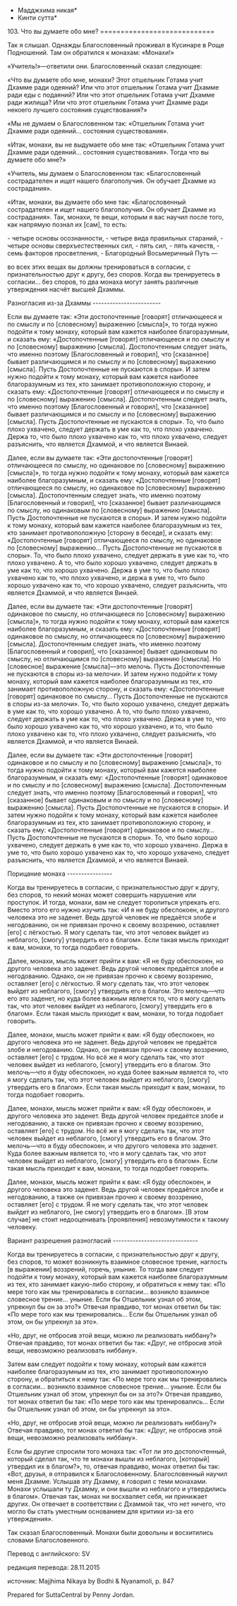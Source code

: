 * Мадджхима никая*
* Кинти сутта*

103\. Что вы думаете обо мне?
\=\=\=\=\=\=\=\=\=\=\=\=\=\=\=\=\=\=\=\=\=\=\=\=\=\=\=\=

Так я слышал\. Однажды Благословенный проживал в Кусинаре в Роще Подношений\. Там он обратился к монахам: «Монахи\!»

«Учитель\!»—ответили они\. Благословенный сказал следующее:

«Что вы думаете обо мне, монахи? Этот отшельник Готама учит Дхамме ради одеяний? Или что этот отшельник Готама учит Дхамме ради еды с подаяний? Или что этот отшельник Готама учит Дхамме ради жилища? Или что этот отшельник Готама учит Дхамме ради некоего лучшего состояния существования?»

«Мы не думаем о Благословенном так: «Отшельник Готама учит Дхамме ради одеяний… состояния существования»\.

«Итак, монахи, вы не выдумаете обо мне так: «Отшельник Готама учит Дхамме ради одеяний… состояния существования»\. Тогда что вы думаете обо мне?»

«Учитель, мы думаем о Благословенном так: «Благословенный сострадателен и ищет нашего благополучия\. Он обучает Дхамме из сострадания»\.

«Итак, монахи, вы думаете обо мне так: «Благословенный сострадателен и ищет нашего благополучия\. Он обучает Дхамме из сострадания»\. Так, монахи, те вещи, которым я вас научил после того, как напрямую познал их \[сам\], то есть:

\- четыре основы осознанности,
\- четыре вида правильных стараний,
\- четыре основы сверхъестественных сил,
\- пять сил,
\- пять качеств,
\- семь факторов просветления,
\- Благородный Восьмеричный Путь —

во всех этих вещах вы должны тренироваться в согласии, с признательностью друг к другу, без споров\. Когда вы тренируетесь в согласии… без споров, то два монаха могут занять различные утверждения насчёт высшей Дхаммы\.

Разногласия из\-за Дхаммы
\-\-\-\-\-\-\-\-\-\-\-\-\-\-\-\-\-\-\-\-\-\-\-\-

Если вы думаете так: «Эти достопочтенные \[говорят\] отличающееся и по смыслу и по \[словесному\] выражению \[смысла\]», то тогда нужно подойти к тому монаху, который вам кажется наиболее благоразумным, и сказать ему: «Достопочтенные \[говорят\] отличающееся и по смыслу и по \[словесному\] выражению \[смысла\]\. Достопочтенным следует знать, что именно поэтому \[Благословенный и говорил\], что \[сказанное\] бывает различающимся и по смыслу и по \[словесному\] выражению \[смысла\]\. Пусть Достопочтенные не пускаются в споры»\. И затем нужно подойти к тому монаху, который вам кажется наиболее благоразумным из тех, кто занимает противоположную сторону, и сказать ему: «Достопочтенные \[говорят\] отличающееся и по смыслу и по \[словесному\] выражению \[смысла\]\. Достопочтенным следует знать, что именно поэтому \[Благословенный и говорил\], что \[сказанное\] бывает различающимся и по смыслу и по \[словесному\] выражению \[смысла\]\. Пусть Достопочтенные не пускаются в споры»\. То, что было плохо ухвачено, следует держать в уме как то, что плохо ухвачено\. Держа то, что было плохо ухвачено как то, что плохо ухвачено, следует разъяснить, что является Дхаммой, и что является Винаей\.

Далее, если вы думаете так: «Эти достопочтенные \[говорят\] отличающееся по смыслу, но одинаковое по \[словесному\] выражению \[смысла\]», то тогда нужно подойти к тому монаху, который вам кажется наиболее благоразумным, и сказать ему: «Достопочтенные \[говорят\] отличающееся по смыслу, но одинаковое по \[словесному\] выражению \[смысла\]\. Достопочтенным следует знать, что именно поэтому \[Благословенный и говорил\], что \[сказанное\] бывает различающимся по смыслу, но одинаковым по \[словесному\] выражению \[смысла\]\. Пусть Достопочтенные не пускаются в споры»\. И затем нужно подойти к тому монаху, который вам кажется наиболее благоразумным из тех, кто занимает противоположную \[сторону в беседе\], и сказать ему: «Достопочтенные \[говорят\] отличающееся по смыслу, но одинаковое по \[словесному\] выражению… Пусть Достопочтенные не пускаются в споры»\. То, что было плохо ухвачено, следует держать в уме как то, что плохо ухвачено\. А то, что было хорошо ухвачено, следует держать в уме как то, что хорошо ухвачено\. Держа в уме то, что было плохо ухвачено как то, что плохо ухвачено, и держа в уме то, что было хорошо ухвачено как то, что хорошо ухвачено, следует разъяснить, что является Дхаммой, и что является Винаей\.

Далее, если вы думаете так: «Эти достопочтенные \[говорят\] одинаковое по смыслу, но отличающееся по \[словесному\] выражению \[смысла\]», то тогда нужно подойти к тому монаху, который вам кажется наиболее благоразумным, и сказать ему: «Достопочтенные \[говорят\] одинаковое по смыслу, но отличающееся по \[словесному\] выражению \[смысла\]\. Достопочтенным следует знать, что именно поэтому \[Благословенный и говорил\], что \[сказанное\] бывает одинаковым по смыслу, но отличающимся по \[словесному\] выражению \[смысла\]\. Но \[словесное\] выражение \[смысла\]—это мелочь\. Пусть Достопочтенные не пускаются в споры из\-за мелочи»\. И затем нужно подойти к тому монаху, который вам кажется наиболее благоразумным из тех, кто занимает противоположную сторону, и сказать ему: «Достопочтенные \[говорят\] одинаковое по смыслу… Пусть Достопочтенные не пускаются в споры из\-за мелочи»\. То, что было хорошо ухвачено, следует держать в уме как то, что хорошо ухвачено\. А то, что было плохо ухвачено, следует держать в уме как то, что плохо ухвачено\. Держа в уме то, что было хорошо ухвачено как то, что хорошо ухвачено, и то, что было плохо ухвачено как то, что плохо ухвачено, следует разъяснить, что является Дхаммой, и что является Винаей\.

Далее, если вы думаете так: «Эти достопочтенные \[говорят\] одинаковое и по смыслу и по \[словесному\] выражению \[смысла\]», то тогда нужно подойти к тому монаху, который вам кажется наиболее благоразумным, и сказать ему: «Достопочтенные \[говорят\] одинаковое и по смыслу и по \[словесному\] выражению \[смысла\]\. Достопочтенным следует знать, что именно поэтому \[Благословенный и говорил\], что \[сказанное\] бывает одинаковым и по смыслу и по \[словесному\] выражению \[смысла\]\. Пусть Достопочтенные не пускаются в споры»\. И затем нужно подойти к тому монаху, который вам кажется наиболее благоразумным из тех, кто занимает противоположную сторону, и сказать ему: «Достопочтенные \[говорят\] одинаковое и по смыслу… Пусть Достопочтенные не пускаются в споры»\. То, что было хорошо ухвачено, следует держать в уме как то, что хорошо ухвачено\. Держа в уме то, что было хорошо ухвачено как то, что хорошо ухвачено, следует разъяснить, что является Дхаммой, и что является Винаей\.

Порицание монаха
\-\-\-\-\-\-\-\-\-\-\-\-\-\-\-\-

Когда вы тренируетесь в согласии, с признательностью друг к другу, без споров, то некий монах может совершить нарушение или проступок\. И тогда, монахи, вам не следует торопиться упрекать его\. Вместо этого его нужно изучить так: «И я не буду обеспокоен, и другого человека это не заденет\. Ведь другой человек не предаётся злобе и негодованию, он не привязан прочно к своему воззрению, оставляет \[его\] с лёгкостью\. Я могу сделать так, что этот человек выйдет из неблагого, \[смогу\] утвердить его в благом»\. Если такая мысль приходит к вам, монахи, то тогда подобает говорить\.

Далее, монахи, мысль может прийти к вам: «Я не буду обеспокоен, но другого человека это заденет\. Ведь другой человек предаётся злобе и негодованию\. Однако, он не привязан прочно к своему воззрению, оставляет \[его\] с лёгкостью\. Я могу сделать так, что этот человек выйдет из неблагого, \[смогу\] утвердить его в благом\. Это мелочь—что его это заденет, но куда более важным является то, что я могу сделать так, что этот человек выйдет из неблагого, \[смогу\] утвердить его в благом»\. Если такая мысль приходит к вам, монахи, то тогда подобает говорить\.

Далее, монахи, мысль может прийти к вам: «Я буду обеспокоен, но другого человека это не заденет\. Ведь другой человек не предаётся злобе и негодованию\. Однако, он привязан прочно к своему воззрению, оставляет \[его\] с трудом\. Но всё же я могу сделать так, что этот человек выйдет из неблагого, \[смогу\] утвердить его в благом\. Это мелочь—что я буду обеспокоен, но куда более важным является то, что я могу сделать так, что этот человек выйдет из неблагого, \[смогу\] утвердить его в благом»\. Если такая мысль приходит к вам, монахи, то тогда подобает говорить\.

Далее, монахи, мысль может прийти к вам: «Я буду обеспокоен, и другого человека это заденет\. Ведь другой человек предаётся злобе и негодованию, а также он привязан прочно к своему воззрению, оставляет \[его\] с трудом\. Но всё же я могу сделать так, что этот человек выйдет из неблагого, \[смогу\] утвердить его в благом\. Это мелочь—что я буду обеспокоен, и что другого человека это заденет\. Куда более важным является то, что я могу сделать так, что этот человек выйдет из неблагого, \[смогу\] утвердить его в благом»\. Если такая мысль приходит к вам, монахи, то тогда подобает говорить\.

Далее, монахи, мысль может прийти к вам: «Я буду обеспокоен, и другого человека это заденет\. Ведь другой человек предаётся злобе и негодованию, а также он привязан прочно к своему воззрению, оставляет \[его\] с трудом\. Я не могу сделать так, что этот человек выйдет из неблагого, \[не смогу\] утвердить его в благом»\. \[В этом случае\] не стоит недооценивать \[проявления\] невозмутимости к такому человеку\.

Вариант разрешения разногласий
\-\-\-\-\-\-\-\-\-\-\-\-\-\-\-\-\-\-\-\-\-\-\-\-\-\-\-\-\-\-

Когда вы тренируетесь в согласии, с признательностью друг к другу, без споров, то может возникнуть взаимное словесное трение, наглость \[в выражении\] воззрений, горечь, уныние\. То тогда вам следует подойти к тому монаху, который вам кажется наиболее благоразумным из тех, кто занимает какую\-либо сторону, и обратиться к нему так: «По мере того как мы тренировались в согласии… возникло взаимное словесное трение… уныние\. Если бы Отшельник узнал об этом, упрекнул бы он за это?» Отвечая правдиво, тот монах ответил бы так: «По мере того как мы тренировались… Если бы Отшельник узнал об этом, он бы упрекнул за это»\.

«Но, друг, не отбросив этой вещи, можно ли реализовать ниббану?» Отвечая правдиво, тот монах ответил бы так: «Друг, не отбросив этой вещи, невозможно реализовать ниббану»\.

Затем вам следует подойти к тому монаху, который вам кажется наиболее благоразумным из тех, кто занимает противоположную сторону, и обратиться к нему так: «По мере того как мы тренировались в согласии… возникло взаимное словесное трение… уныние\. Если бы Отшельник узнал об этом, упрекнул бы он за это?» Отвечая правдиво, тот монах ответил бы так: «По мере того как мы тренировались… Если бы Отшельник узнал об этом, он бы упрекнул за это»\.

«Но, друг, не отбросив этой вещи, можно ли реализовать ниббану?» Отвечая правдиво, тот монах ответил бы так: «Друг, не отбросив этой вещи, невозможно реализовать ниббану»\.

Если бы другие спросили того монаха так: «Тот ли это достопочтенный, который сделал так, что те монахи вышли из неблагого, \[который\] утвердил их в благом?», то, отвечая правдиво, монах ответил бы так: «Вот, друзья, я отправился к Благословенному\. Благословенный научил меня Дхамме\. Услышав эту Дхамму, я говорил с теми монахами\. Монахи услышали ту Дхамму, и они вышли из неблагого и утвердились в благом»\. Отвечая так, монах ни восхваляет себя, ни принижает других\. Он отвечает в соответствии с Дхаммой так, что нет ничего, что могло бы стать уместным основанием для критики из\-за его утверждения»\.

Так сказал Благословенный\. Монахи были довольны и восхитились словами Благословенного\.

Перевод с английского: SV

редакция перевода: 28\.11\.2015

источник: Majjhima Nikaya by Bodhi & Nyanamoli, p\. 847

Prepared for SuttaCentral by Penny Jordan\.